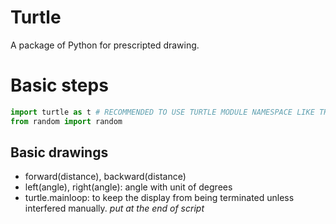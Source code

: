 # Turtle
A package of Python for prescripted drawing.

# Basic steps
```py 
import turtle as t # RECOMMENDED TO USE TURTLE MODULE NAMESPACE LIKE THIS -> REMOVE TEDIOUS NAMING EVERYTIME CALLED UPON
from random import random
```

## Basic drawings
- forward(distance), backward(distance)
- left(angle), right(angle): angle with unit of degrees
- turtle.mainloop: to keep the display from being terminated unless interfered manually. _put at the end of script_
